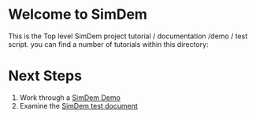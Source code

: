 # Welcome to SimDem

This is the Top level SimDem project tutorial / documentation /demo /
test script. you can find a number of tutorials within this directory:

# Next Steps

  1. Work through a [SimDem Demo](simdem/script.md)
  2. Examine the [SimDem test document](test/script.md)

